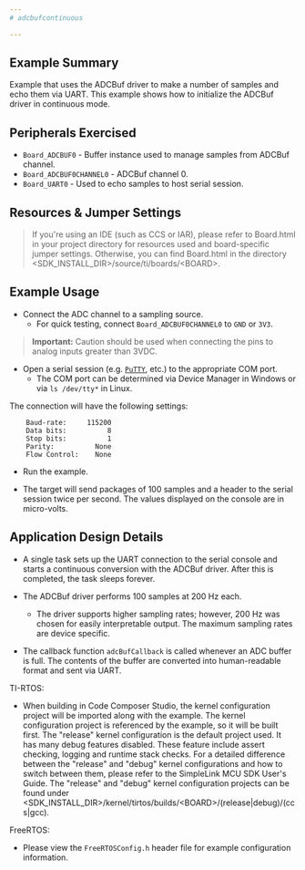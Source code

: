 ```yaml
---
# adcbufcontinuous

---
```


## Example Summary

Example that uses the ADCBuf driver to make a number of samples
and echo them via UART. This example shows how to initialize the
ADCBuf driver in continuous mode.

## Peripherals Exercised

* `Board_ADCBUF0` - Buffer instance used to manage samples from ADCBuf channel.
* `Board_ADCBUF0CHANNEL0` - ADCBuf channel 0.
* `Board_UART0` - Used to echo samples to host serial session.

## Resources & Jumper Settings

> If you're using an IDE (such as CCS or IAR), please refer to Board.html in
your project directory for resources used and board-specific jumper settings.
Otherwise, you can find Board.html in the directory
&lt;SDK_INSTALL_DIR&gt;/source/ti/boards/&lt;BOARD&gt;.

## Example Usage

* Connect the ADC channel to a sampling source.
    * For quick testing, connect `Board_ADCBUF0CHANNEL0` to `GND` or `3V3`.

>__Important:__ Caution should be used when connecting the pins to analog inputs greater than 3VDC.

* Open a serial session (e.g. [`PuTTY`](http://www.putty.org/ "PuTTY's
Homepage"), etc.) to the appropriate COM port.
    * The COM port can be determined via Device Manager in Windows or via
`ls /dev/tty*` in Linux.

The connection will have the following settings:
```
    Baud-rate:     115200
    Data bits:          8
    Stop bits:          1
    Parity:          None
    Flow Control:    None
```

* Run the example.

* The target will send packages of 100 samples and a header to the serial
session twice per second. The values displayed on the console are in
micro-volts.

## Application Design Details

* A single task sets up the UART connection to the serial console and starts
a continuous conversion with the ADCBuf driver. After this is completed, the
task sleeps forever.

* The ADCBuf driver performs 100 samples at 200 Hz each.
    * The driver supports higher sampling rates; however, 200 Hz was chosen for
easily interpretable output. The maximum sampling rates are device specific.

* The callback function `adcBufCallback` is called whenever an ADC buffer is
full. The contents of the buffer are converted into human-readable format and
sent via UART.

TI-RTOS:

* When building in Code Composer Studio, the kernel configuration project will
be imported along with the example. The kernel configuration project is
referenced by the example, so it will be built first. The "release" kernel
configuration is the default project used. It has many debug features disabled.
These feature include assert checking, logging and runtime stack checks. For a
detailed difference between the "release" and "debug" kernel configurations and
how to switch between them, please refer to the SimpleLink MCU SDK User's
Guide. The "release" and "debug" kernel configuration projects can be found
under &lt;SDK_INSTALL_DIR&gt;/kernel/tirtos/builds/&lt;BOARD&gt;/(release|debug)/(ccs|gcc).

FreeRTOS:

* Please view the `FreeRTOSConfig.h` header file for example configuration
information.
